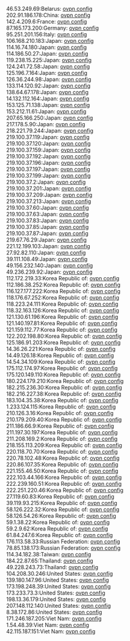 46.53.249.69:Belarus: [ovpn config](vpn/46_53_249_69.ovpn)  
202.91.186.178:China: [ovpn config](vpn/202_91_186_178.ovpn)  
142.4.209.6:France: [ovpn config](vpn/142_4_209_6.ovpn)  
87.165.173.200:Germany: [ovpn config](vpn/87_165_173_200.ovpn)  
95.251.201.156:Italy: [ovpn config](vpn/95_251_201_156.ovpn)  
106.168.210.183:Japan: [ovpn config](vpn/106_168_210_183.ovpn)  
114.16.74.180:Japan: [ovpn config](vpn/114_16_74_180.ovpn)  
114.186.50.27:Japan: [ovpn config](vpn/114_186_50_27.ovpn)  
119.238.15.225:Japan: [ovpn config](vpn/119_238_15_225.ovpn)  
124.241.72.58:Japan: [ovpn config](vpn/124_241_72_58.ovpn)  
125.196.7.164:Japan: [ovpn config](vpn/125_196_7_164.ovpn)  
126.36.244.98:Japan: [ovpn config](vpn/126_36_244_98.ovpn)  
133.114.120.92:Japan: [ovpn config](vpn/133_114_120_92.ovpn)  
138.64.67.178:Japan: [ovpn config](vpn/138_64_67_178.ovpn)  
14.132.112.164:Japan: [ovpn config](vpn/14_132_112_164.ovpn)  
153.125.71.138:Japan: [ovpn config](vpn/153_125_71_138.ovpn)  
153.212.11.61:Japan: [ovpn config](vpn/153_212_11_61.ovpn)  
207.65.166.250:Japan: [ovpn config](vpn/207_65_166_250.ovpn)  
217.178.5.90:Japan: [ovpn config](vpn/217_178_5_90.ovpn)  
218.221.79.244:Japan: [ovpn config](vpn/218_221_79_244.ovpn)  
219.100.37.119:Japan: [ovpn config](vpn/219_100_37_119.ovpn)  
219.100.37.120:Japan: [ovpn config](vpn/219_100_37_120.ovpn)  
219.100.37.159:Japan: [ovpn config](vpn/219_100_37_159.ovpn)  
219.100.37.192:Japan: [ovpn config](vpn/219_100_37_192.ovpn)  
219.100.37.196:Japan: [ovpn config](vpn/219_100_37_196.ovpn)  
219.100.37.197:Japan: [ovpn config](vpn/219_100_37_197.ovpn)  
219.100.37.199:Japan: [ovpn config](vpn/219_100_37_199.ovpn)  
219.100.37.2:Japan: [ovpn config](vpn/219_100_37_2.ovpn)  
219.100.37.201:Japan: [ovpn config](vpn/219_100_37_201.ovpn)  
219.100.37.209:Japan: [ovpn config](vpn/219_100_37_209.ovpn)  
219.100.37.213:Japan: [ovpn config](vpn/219_100_37_213.ovpn)  
219.100.37.60:Japan: [ovpn config](vpn/219_100_37_60.ovpn)  
219.100.37.63:Japan: [ovpn config](vpn/219_100_37_63.ovpn)  
219.100.37.83:Japan: [ovpn config](vpn/219_100_37_83.ovpn)  
219.100.37.85:Japan: [ovpn config](vpn/219_100_37_85.ovpn)  
219.100.37.87:Japan: [ovpn config](vpn/219_100_37_87.ovpn)  
219.67.76.29:Japan: [ovpn config](vpn/219_67_76_29.ovpn)  
221.12.199.103:Japan: [ovpn config](vpn/221_12_199_103.ovpn)  
27.92.82.110:Japan: [ovpn config](vpn/27_92_82_110.ovpn)  
39.111.108.49:Japan: [ovpn config](vpn/39_111_108_49.ovpn)  
49.156.232.140:Japan: [ovpn config](vpn/49_156_232_140.ovpn)  
49.236.239.92:Japan: [ovpn config](vpn/49_236_239_92.ovpn)  
112.172.219.33:Korea Republic of: [ovpn config](vpn/112_172_219_33.ovpn)  
112.186.38.252:Korea Republic of: [ovpn config](vpn/112_186_38_252.ovpn)  
116.127.177.222:Korea Republic of: [ovpn config](vpn/116_127_177_222.ovpn)  
118.176.67.252:Korea Republic of: [ovpn config](vpn/118_176_67_252.ovpn)  
118.223.24.111:Korea Republic of: [ovpn config](vpn/118_223_24_111.ovpn)  
118.32.163.126:Korea Republic of: [ovpn config](vpn/118_32_163_126.ovpn)  
121.130.61.196:Korea Republic of: [ovpn config](vpn/121_130_61_196.ovpn)  
121.140.197.81:Korea Republic of: [ovpn config](vpn/121_140_197_81.ovpn)  
121.159.112.77:Korea Republic of: [ovpn config](vpn/121_159_112_77.ovpn)  
122.202.198.80:Korea Republic of: [ovpn config](vpn/122_202_198_80.ovpn)  
125.186.91.203:Korea Republic of: [ovpn config](vpn/125_186_91_203.ovpn)  
14.36.26.221:Korea Republic of: [ovpn config](vpn/14_36_26_221.ovpn)  
14.49.126.18:Korea Republic of: [ovpn config](vpn/14_49_126_18.ovpn)  
14.54.34.109:Korea Republic of: [ovpn config](vpn/14_54_34_109.ovpn)  
175.112.174.97:Korea Republic of: [ovpn config](vpn/175_112_174_97.ovpn)  
175.120.149.110:Korea Republic of: [ovpn config](vpn/175_120_149_110.ovpn)  
180.224.179.210:Korea Republic of: [ovpn config](vpn/180_224_179_210.ovpn)  
182.215.236.30:Korea Republic of: [ovpn config](vpn/182_215_236_30.ovpn)  
182.216.227.38:Korea Republic of: [ovpn config](vpn/182_216_227_38.ovpn)  
183.104.35.38:Korea Republic of: [ovpn config](vpn/183_104_35_38.ovpn)  
1.233.124.115:Korea Republic of: [ovpn config](vpn/1_233_124_115.ovpn)  
210.126.3.16:Korea Republic of: [ovpn config](vpn/210_126_3_16.ovpn)  
210.179.209.40:Korea Republic of: [ovpn config](vpn/210_179_209_40.ovpn)  
211.186.66.9:Korea Republic of: [ovpn config](vpn/211_186_66_9.ovpn)  
211.197.30.197:Korea Republic of: [ovpn config](vpn/211_197_30_197.ovpn)  
211.208.169.2:Korea Republic of: [ovpn config](vpn/211_208_169_2.ovpn)  
218.155.113.209:Korea Republic of: [ovpn config](vpn/218_155_113_209.ovpn)  
220.118.70.70:Korea Republic of: [ovpn config](vpn/220_118_70_70.ovpn)  
220.78.102.48:Korea Republic of: [ovpn config](vpn/220_78_102_48.ovpn)  
220.86.107.35:Korea Republic of: [ovpn config](vpn/220_86_107_35.ovpn)  
221.155.46.50:Korea Republic of: [ovpn config](vpn/221_155_46_50.ovpn)  
222.103.44.166:Korea Republic of: [ovpn config](vpn/222_103_44_166.ovpn)  
222.239.160.51:Korea Republic of: [ovpn config](vpn/222_239_160_51.ovpn)  
222.251.220.46:Korea Republic of: [ovpn config](vpn/222_251_220_46.ovpn)  
27.119.60.83:Korea Republic of: [ovpn config](vpn/27_119_60_83.ovpn)  
39.119.93.215:Korea Republic of: [ovpn config](vpn/39_119_93_215.ovpn)  
58.126.222.32:Korea Republic of: [ovpn config](vpn/58_126_222_32.ovpn)  
58.126.54.26:Korea Republic of: [ovpn config](vpn/58_126_54_26.ovpn)  
59.1.38.22:Korea Republic of: [ovpn config](vpn/59_1_38_22.ovpn)  
59.2.9.62:Korea Republic of: [ovpn config](vpn/59_2_9_62.ovpn)  
61.84.247.6:Korea Republic of: [ovpn config](vpn/61_84_247_6.ovpn)  
176.113.58.33:Russian Federation: [ovpn config](vpn/176_113_58_33.ovpn)  
78.85.138.173:Russian Federation: [ovpn config](vpn/78_85_138_173.ovpn)  
114.34.182.38:Taiwan: [ovpn config](vpn/114_34_182_38.ovpn)  
184.22.87.65:Thailand: [ovpn config](vpn/184_22_87_65.ovpn)  
49.228.243.73:Thailand: [ovpn config](vpn/49_228_243_73.ovpn)  
104.208.30.246:United States: [ovpn config](vpn/104_208_30_246.ovpn)  
139.180.147.96:United States: [ovpn config](vpn/139_180_147_96.ovpn)  
173.198.248.39:United States: [ovpn config](vpn/173_198_248_39.ovpn)  
173.233.73.3:United States: [ovpn config](vpn/173_233_73_3.ovpn)  
198.13.36.179:United States: [ovpn config](vpn/198_13_36_179.ovpn)  
207.148.112.140:United States: [ovpn config](vpn/207_148_112_140.ovpn)  
8.38.172.86:United States: [ovpn config](vpn/8_38_172_86.ovpn)  
171.246.187.205:Viet Nam: [ovpn config](vpn/171_246_187_205.ovpn)  
1.54.48.39:Viet Nam: [ovpn config](vpn/1_54_48_39.ovpn)  
42.115.187.151:Viet Nam: [ovpn config](vpn/42_115_187_151.ovpn)  
